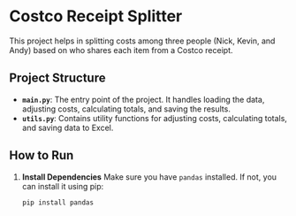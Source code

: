 # Costco Receipt Splitter

This project helps in splitting costs among three people (Nick, Kevin, and Andy) based on who shares each item from a Costco receipt.

## Project Structure

- **`main.py`**: The entry point of the project. It handles loading the data, adjusting costs, calculating totals, and saving the results.
- **`utils.py`**: Contains utility functions for adjusting costs, calculating totals, and saving data to Excel.

## How to Run

1. **Install Dependencies**
   Make sure you have `pandas` installed. If not, you can install it using pip:
   ```bash
   pip install pandas
